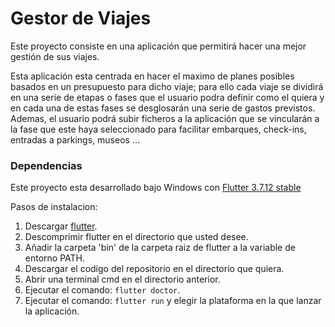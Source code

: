 # Gestor de Viajes
Este proyecto consiste en una aplicación que permitirá hacer una mejor gestión de sus viajes.

Esta aplicación esta centrada en hacer el maximo de planes posibles basados en un presupuesto para dicho viaje; para ello cada viaje se dividirá en una serie de etapas o fases que el usuario podra definir como el quiera y en cada una de estas fases se desglosarán una serie de gastos previstos.</br>
Ademas, el usuario podrá subir ficheros a la aplicación que se vincularán a la fase que este haya seleccionado para facilitar embarques, check-ins, entradas a parkings, museos ...

### Dependencias
Este proyecto esta desarrollado bajo Windows con [Flutter 3.7.12 stable](https://storage.googleapis.com/flutter_infra_release/releases/stable/windows/flutter_windows_3.7.12-stable.zip)

Pasos de instalacion:
1. Descargar [flutter](https://storage.googleapis.com/flutter_infra_release/releases/stable/windows/flutter_windows_3.7.12-stable.zip).
2. Descomprimir flutter en el directorio que usted desee.
3. Añadir la carpeta 'bin' de la carpeta raiz de flutter a la variable de entorno PATH.
4. Descargar el codigo del repositorio en el directorio que quiera.
5. Abrir una terminal cmd en el directorio anterior.
6. Ejecutar el comando: `flutter doctor`.
7. Ejecutar el comando: `flutter run` y elegir la plataforma en la que lanzar la aplicación.
